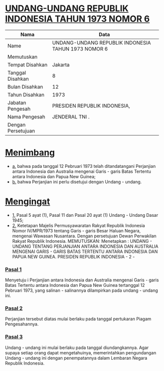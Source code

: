 # [UNDANG-UNDANG REPUBLIK INDONESIA TAHUN 1973 NOMOR 6](http://example.org/legal/document/uu/1973/6)

| Nama | Data |
| ------ | ----- |
|Name|UNDANG-UNDANG REPUBLIK INDONESIA TAHUN 1973 NOMOR 6|
|Memutuskan||
|Tempat Disahkan|Jakarta|
|Tanggal Disahkan|8|
|Bulan Disahkan|12|
|Tahun Disahkan|1973|
|Jabatan Pengesah|PRESIDEN REPUBLIK INDONESIA,|
|Nama Pengesah|JENDERAL TNI .|
|Dengan Persetujuan||
# [Menimbang](http://example.org/legal/document/uu/1973/6/menimbang)

* [a.](http://example.org/legal/document/uu/1973/6/menimbang/point/a) bahwa pada tanggal 12 Pebruari 1973 telah ditandatangani Perjanjian antara Indonesia dan Australia mengenai Garis - garis Batas Tertentu antara Indonesia dan Papua New Guinea;
* [b.](http://example.org/legal/document/uu/1973/6/menimbang/point/b) bahwa Perjanjian ini perlu disetujui dengan Undang - undang.
# [Mengingat](http://example.org/legal/document/uu/1973/6/mengingat)

* [1.](http://example.org/legal/document/uu/1973/6/mengingat/point/0001) Pasal 5 ayat (1), Pasal 11 dan Pasal 20 ayat (1) Undang - Undang Dasar 1945;
* [2.](http://example.org/legal/document/uu/1973/6/mengingat/point/0002) Ketetapan Majelis Permusyawaratan Rakyat Republik Indonesia Nomor IV/MPR/1973 tentang Garis - garis Besar Haluan Negara, mengenai Wawasan Nusantara. Dengan persetujuan Dewan Perwakilan Rakyat Republik Indonesia. MEMUTUSKAN: Menetapkan : UNDANG - UNDANG TENTANG PERJANJIAN ANTARA INDONESIA DAN AUSTRALIA MENGENAI GARIS - GARIS BATAS TERTENTU ANTARA INDONESIA DAN PAPUA NEW GUINEA. PRESIDEN REPUBLIK INDONESIA - 2 -

### [Pasal 1](http://example.org/legal/document/uu/1973/6/pasal/0001)
Menyetuju i Perjanjian antara Indonesia dan Australia mengenai Garis - garis Batas Tertentu antara Indonesia dan Papua New Guinea tertanggal 12 Pebruari 1973, yang salinan - salinannya dilampirkan pada undang - undang ini.


### [Pasal 2](http://example.org/legal/document/uu/1973/6/pasal/0002)
Perjanjian tersebut diatas mulai berlaku pada tanggal pertukaran Piagam Pengesahannya.


### [Pasal 3](http://example.org/legal/document/uu/1973/6/pasal/0003)
Undang - undang ini mulai berlaku pada tanggal diundangkannya. Agar supaya setiap orang dapat mengetahuinya, memerintahkan pengundangan Undang - undang ini dengan penempatannya dalam Lembaran Negara Republik Indonesia.
